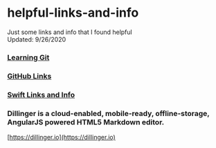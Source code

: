 # helpful-links-and-info

Just some links and info that I found helpful   
Updated: 9/26/2020   

### [Learning Git](LearningGit.md)   
### [GitHub Links](GitHubLinks.md)   
### [Swift Links and Info](SwiftLinksAndInfo.md)   

### Dillinger is a cloud-enabled, mobile-ready, offline-storage, AngularJS powered HTML5 Markdown editor.   
[https://dillinger.io](https://dillinger.io)   
